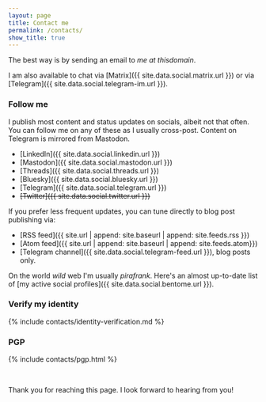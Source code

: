 ```yaml
---
layout: page
title: Contact me
permalink: /contacts/
show_title: true
---
```


The best way is by sending an email to <span class="safe-email"><i>me at thisdomain</i></span>.

I am also available to chat via [Matrix]({{ site.data.social.matrix.url }}) or via [Telegram]({{ site.data.social.telegram-im.url }}).

### Follow me

I publish most content and status updates on socials, albeit not that often. You can follow me on any of these as I usually cross-post. Content on Telegram is mirrored from Mastodon.

- [LinkedIn]({{ site.data.social.linkedin.url }})
- [Mastodon]({{ site.data.social.mastodon.url }})
- [Threads]({{ site.data.social.threads.url }})
- [Bluesky]({{ site.data.social.bluesky.url }})
- [Telegram]({{ site.data.social.telegram.url }})
- ~~[Twitter]({{ site.data.social.twitter.url }})~~

If you prefer less frequent updates, you can tune directly to blog post publishing via:

- [RSS feed]({{ site.url | append: site.baseurl | append: site.feeds.rss }})
- [Atom feed]({{ site.url | append: site.baseurl | append: site.feeds.atom}})
- [Telegram channel]({{ site.data.social.telegram-feed.url }}), blog posts only.

On the world *wild* web I'm usually *pirafrank*. Here's an almost up-to-date list of [my active social profiles]({{ site.data.social.bentome.url }}).

### Verify my identity

{% include contacts/identity-verification.md %}

### PGP

{% include contacts/pgp.html %}

<br>

Thank you for reaching this page. I look forward to hearing from you!
